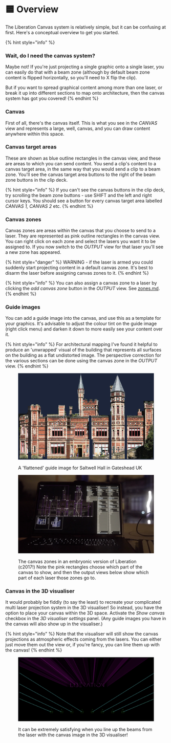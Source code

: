 # 🟦 Overview

The Liberation Canvas system is relatively simple, but it can be confusing at first. Here's a conceptual overview to get you started.&#x20;

{% hint style="info" %}
### Wait, do I need the canvas system?

Maybe not! If you're just projecting a single graphic onto a single laser, you can easily do that with a beam zone (although by default beam zone content is flipped horizontally, so you'll need to X flip the clip).&#x20;

But if you want to spread graphical content among more than one laser, or break it up into different sections to map onto architecture, then the canvas system has got you covered!&#x20;
{% endhint %}

### Canvas

First of all, there's the canvas itself. This is what you see in the _CANVAS_ view and represents a large, well, canvas, and you can draw content anywhere within this space.&#x20;

### Canvas target areas

These are shown as blue outline rectangles in the canvas view, and these are areas to which you can send content. You send a clip's content to a canvas target area, in the same way that you would send a clip to a beam zone. You'll see the canvas target area buttons to the right of the beam zone buttons in the clip deck.&#x20;

{% hint style="info" %}
If you can't see the canvas buttons in the clip deck, try scrolling the beam zone buttons - use SHIFT and the left and right cursor keys. You should see a button for every canvas target area labelled _CANVAS 1, CANVAS 2_ etc.&#x20;
{% endhint %}

### Canvas zones

Canvas zones are areas within the canvas that you choose to send to a laser. They are represented as pink outline rectangles in the canvas view. You can right click on each zone and select the lasers you want it to be assigned to. If you now switch to the _OUTPUT_ view for that laser you'll see a new zone has appeared. &#x20;

{% hint style="danger" %}
WARNING - if the laser is armed you could suddenly start projecting content in a default canvas zone. It's best to disarm the laser before assigning canvas zones to it.&#x20;
{% endhint %}

{% hint style="info" %}
You can also assign a canvas zone to a laser by clicking the _add canvas zone_ button in the _OUTPUT_ view. See [zones.md](../output-view/zones.md "mention").
{% endhint %}

### Guide images

You can add a guide image into the canvas, and use this as a template for your graphics. It's advisable to adjust the colour tint on the guide image (right click menu) and darken it down to more easily see your content over it.&#x20;

{% hint style="info" %}
For architectural mapping I've found it helpful to produce an 'unwrapped' visual of the building that represents all surfaces on the building as a flat undistorted image. The perspective correction for the various sections can be done using the canvas zone in the _OUTPUT_ view.&#x20;
{% endhint %}

<figure><img src="../.gitbook/assets/SaltwellHallFlat2.jpg" alt=""><figcaption><p>A 'flattened' guide image for Saltwell Hall in Gateshead UK</p></figcaption></figure>

<figure><img src="../.gitbook/assets/SaltwellHallZones.png" alt=""><figcaption><p>The canvas zones in an embryonic version of Liberation (c2017!) Note the pink rectangles choose which part of the canvas to show, and then the output views below show which part of each laser those zones go to. </p></figcaption></figure>

### Canvas in the 3D visualiser

It would probably be fiddly (to say the least) to recreate your complicated multi laser projection system in the 3D visualiser! So instead, you have the option to place your canvas within the 3D space. Activate the _Show canvas_ checkbox in the _3D visualiser settings_ panel. (Any guide images you have in the canvas will also show up in the visualiser.)

{% hint style="info" %}
Note that the visualiser will still show the canvas projections as atmospheric effects coming from the lasers. You can either just move them out the view or, if you're fancy, you can line them up with the canvas!
{% endhint %}

<figure><img src="../.gitbook/assets/Screenshot 2025-01-17 at 10.36.49.png" alt=""><figcaption><p>It can be extremely satisfying when you line up the beams from the laser with the canvas image in the 3D visualiser! </p></figcaption></figure>



